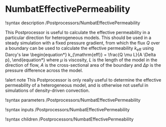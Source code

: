 # NumbatEffectivePermeability

!syntax description /Postprocessors/NumbatEffectivePermeability

This Postprocessor is useful to calculate the effective permeability in a
particular direction for heterogeneous models. This should be used in a
steady simulation with a fixed pressure gradient, from which the flux $Q$ over
a boundary can be used to calculate the effective permeability $k_{\mathrm{eff}}$
using Darcy's law
\begin{equation*}
k_{\mathrm{eff}} = \frac{Q \mu L}{A \Delta p},
\end{equation*}
where $\mu$ is viscosity, $L$ is the length of the model in the direction of flow,
$A$ is the cross-sectional area of the boundary and $\Delta p$ is the pressure
difference across the model.

!alert note
This Postprocessor is only really useful to determine the effective
permeability of a heterogeneous model, and is otherwise not useful in simulations
of density-driven convection.

!syntax parameters /Postprocessors/NumbatEffectivePermeability

!syntax inputs /Postprocessors/NumbatEffectivePermeability

!syntax children /Postprocessors/NumbatEffectivePermeability

